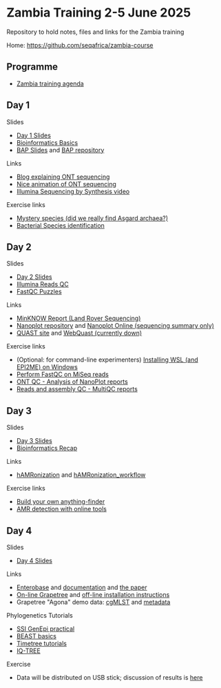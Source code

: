 # Zambia Training 2-5 June 2025

Repository to hold notes, files and links for the Zambia training

Home: <https://github.com/seqafrica/zambia-course>


## Programme

 * [Zambia training agenda](Zambia_training_agenda_final.pdf)

## Day 1

Slides

 * [Day 1 Slides](https://zwets.it/course/zambia/slides/SeqAfrica_Zambia_training_2025_DAY1.pdf)
 * [Bioinformatics Basics](https://zwets.it/course/slides/bioinformatics-basics.pdf)
 * [BAP Slides](https://zwets.it/course/slides/bap-slides.pdf) and [BAP repository](https://github.com/zwets/cge-bap)


Links

 * [Blog explaining ONT sequencing](https://nanoporetech.com/blog/how-oxford-nanopore-sequencing-works)
 * [Nice animation of ONT sequencing](https://youtu.be/RcP85JHLmnI)
 * [Illumina Sequencing by Synthesis video](https://www.youtube.com/watch?v=fCd6B5HRaZ8)

Exercise links

 * [Mystery species (did we really find Asgard archaea?)](mystery/README.md)
 * [Bacterial Species identification](identify/README.md)

## Day 2

Slides

 * [Day 2 Slides](https://zwets.it/course/zambia/slides/SeqAfrica_Zambia_training_2025_DAY2.pdf)
 * [Illumina Reads QC](https://zwets.it/course/slides/illumina-reads-qc.pdf)
 * [FastQC Puzzles](https://zwets.it/course/slides/fastqc-puzzles.pdf)

Links

 * [MinKNOW Report (Land Rover Sequencing)](https://zwets.it/course/landrover/report.pdf)
 * [Nanoplot repository](https://github.com/wdecoster/NanoPlot) and [Nanoplot Online (sequencing summary only)](https://nanoplot.bioinf.be/)
 * [QUAST site](https://quast.sourceforge.net/quast.html) and [WebQuast (currently down)](https://quast.sourceforge.net/webquast.html)

Exercise links

 * (Optional: for command-line experimenters) [Installing WSL (and EPI2ME) on Windows](https://zwets.it/course/epi2me/windows-epi2me-install.pdf)
 * [Perform FastQC on MiSeq reads](fastqc/README.md)
 * [ONT QC - Analysis of NanoPlot reports](nanoplot/README.md)
 * [Reads and assembly QC - MultiQC reports](multiqc/README.md)

## Day 3

Slides

 * [Day 3 Slides](https://zwets.it/course/zambia/slides/SeqAfrica_Zambia_training_2025_DAY3.pdf)
 * [Bioinformatics Recap](https://zwets.it/course/slides/bioinformatics-recap.pdf)

Links

 * [hAMRonization](https://github.com/pha4ge/hAMRonization) and [hAMRonization_workflow](https://github.com/pha4ge/hAMRonization_workflow)

Exercise links

 * [Build your own anything-finder](mydbfinder/README.md)
 * [AMR detection with online tools](amr/README.md)

## Day 4

Slides

 * [Day 4 Slides](https://zwets.it/course/zambia/slides/SeqAfrica_Zambia_training_2025_DAY4.pdf)

Links

 * [Enterobase](https://enterobase.warwick.ac.uk/) and [documentation](https://enterobase.readthedocs.io/en/latest) and [the paper](https://www.biorxiv.org/content/10.1101/613554v3)
 * [On-line Grapetree](https://achtman-lab.github.io/GrapeTree/MSTree_holder.html) and [off-line installation instructions](grapetree/README.md)
 * Grapetree "Agona" demo data: [cgMLST](https://raw.githubusercontent.com/martinSergeant/EnteroMSTree/master/examples/Grapetree_Agona.profile) and [metadata](https://raw.githubusercontent.com/martinSergeant/EnteroMSTree/master/examples/Grapetree.Agona.meta.tsv)

Phylogenetics Tutorials

 * [SSI GenEpi practical](https://github.com/ssi-dk/GenEpi-BioTrain_Virtual_Training_7/blob/main/practicals_s2_phylo.md)
 * [BEAST basics](https://beast.community/first_tutorial)
 * [Timetree tutorials](https://treetime.readthedocs.io/en/latest/tutorials/timetree.html)
 * [IQ-TREE](http://www.iqtree.org/doc/Dating)
 
Exercise

 * Data will be distributed on USB stick; discussion of results is [here](https://zwets.it/course/zambia/slides/SeqAfrica_Zambia_training_2025_DAY4_simex_results.pdf)

